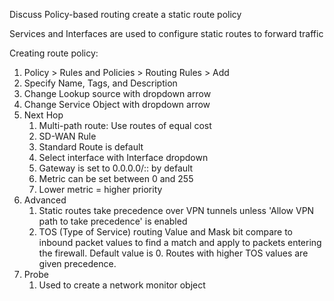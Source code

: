 Discuss Policy-based routing
create a static route policy

Services and Interfaces are used to configure static routes to forward traffic

Creating route policy:
1. Policy > Rules and Policies > Routing Rules > Add
2. Specify Name, Tags, and Description
3. Change Lookup source with dropdown arrow
4. Change Service Object with dropdown arrow
5. Next Hop
	1. Multi-path route: Use routes of equal cost
	2. SD-WAN Rule
	3. Standard Route is default
	4. Select interface with Interface dropdown
	5. Gateway is set to 0.0.0.0/:: by default
	6. Metric can be set between 0 and 255
	7. Lower metric = higher priority
6. Advanced
	1. Static routes take precedence over VPN tunnels unless 'Allow VPN path to take precedence' is enabled
	2. TOS (Type of Service) routing Value and Mask bit compare to inbound packet values to find a match and apply to packets entering the firewall. Default value is 0. Routes with higher TOS values are given precedence. 
7. Probe
	1. Used to create a network monitor object